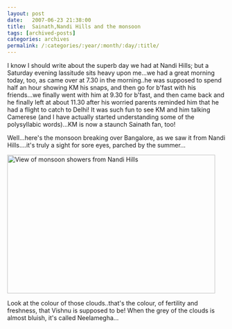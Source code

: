 ```yaml
---
layout: post
date:	2007-06-23 21:38:00
title:  Sainath,Nandi Hills and the monsoon
tags: [archived-posts]
categories: archives
permalink: /:categories/:year/:month/:day/:title/
---
```

I know I should write about the superb day we had at Nandi Hills; but a Saturday evening lassitude sits heavy upon me...we had a great morning today, too, as <LJ user="sainath"> came over at 7.30 in the morning..he was supposed to spend half an hour showing KM his snaps, and then go for b'fast with his friends...we finally went with him at 9.30 for b'fast, and then came back and he finally left at about 11.30 after his worried parents reminded him that he had a flight to catch to Delhi! It was such fun to see KM and him talking Camerese (and I have actually started understanding some of the polysyllabic words)...KM is now a staunch Sainath fan, too!

Well...here's the monsoon breaking over Bangalore, as we saw it from Nandi Hills....it's truly a sight for sore eyes, parched by the summer...

<a href="http://www.flickr.com/photos/9190033@N03/599212460/" title="Photo Sharing"><img src="http://farm2.static.flickr.com/1031/599212460_41934bc3a7_o.jpg" width="480" height="320" alt="View of monsoon showers from Nandi Hills" /></a>

Look at the colour of those clouds..that's the colour, of fertility and freshness, that Vishnu is supposed to be! When the grey of the clouds is almost bluish, it's called Neelamegha...
